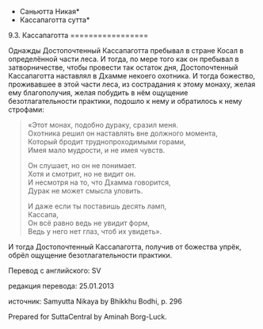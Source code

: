 * Саньютта Никая*
* Кассапаготта сутта*

9\.3\. Кассапаготта
\=\=\=\=\=\=\=\=\=\=\=\=\=\=\=\=\=

Однажды Достопочтенный Кассапаготта пребывал в стране Косал в определённой части леса\. И тогда, по мере того как он пребывал в затворничестве, чтобы провести так остаток дня, Достопочтенный Кассапаготта наставлял в Дхамме некоего охотника\. И тогда божество, проживавшее в этой части леса, из сострадания к этому монаху, желая ему благополучия, желая побудить в нём ощущение безотлагательности практики, подошло к нему и обратилось к нему строфами:

> «Этот монах, подобно дураку, сразил меня\.  
> Охотника решил он наставлять вне должного момента,  
> Который бродит труднопроходимыми горами,  
> Имея мало мудрости, и не имея чувств\.  
>   
> Он слушает, но он не понимает\.  
> Хотя и смотрит, но не видит он\.  
> И несмотря на то, что Дхамма говорится,  
> Дурак не может смысла уловить\.  
>   
> И даже если ты поставишь десять ламп,  
> Кассапа,  
> Он всё равно ведь не увидит форм,  
> Ведь у него нет глаз, чтоб их увидеть»\.

И тогда Достопочтенный Кассапаготта, получив от божества упрёк, обрёл ощущение безотлагательности практики\.

Перевод с английского: SV

редакция перевода: 25\.01\.2013

источник: Samyutta Nikaya by Bhikkhu Bodhi, p\. 296

Prepared for SuttaCentral by Aminah Borg\-Luck\.